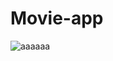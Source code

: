 # Movie-app

![aaaaaa](https://user-images.githubusercontent.com/91379555/134774860-635cf41f-91bf-4f9b-b98c-524a508b423f.jpg)
